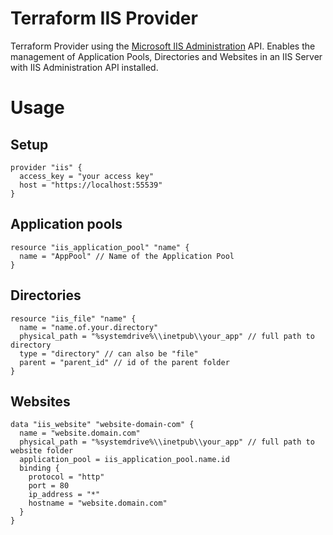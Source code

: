 # Terraform IIS Provider

Terraform Provider using the [Microsoft IIS Administration](https://docs.microsoft.com/en-us/IIS-Administration/) API.
Enables the management of Application Pools, Directories and Websites in an IIS Server with IIS Administration API installed.

# Usage

## Setup

```hcl
provider "iis" {
  access_key = "your access key"
  host = "https://localhost:55539"
}
```

## Application pools

```hcl
resource "iis_application_pool" "name" {
  name = "AppPool" // Name of the Application Pool
}
```

## Directories

```hcl
resource "iis_file" "name" {
  name = "name.of.your.directory"
  physical_path = "%systemdrive%\\inetpub\\your_app" // full path to directory
  type = "directory" // can also be "file"
  parent = "parent_id" // id of the parent folder
}
```

## Websites

```hcl
data "iis_website" "website-domain-com" {
  name = "website.domain.com"
  physical_path = "%systemdrive%\\inetpub\\your_app" // full path to website folder
  application_pool = iis_application_pool.name.id
  binding {
    protocol = "http"
    port = 80
    ip_address = "*"
    hostname = "website.domain.com"
  }
}
```
